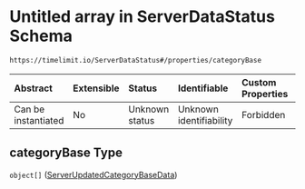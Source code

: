 # Untitled array in ServerDataStatus Schema

```txt
https://timelimit.io/ServerDataStatus#/properties/categoryBase
```



| Abstract            | Extensible | Status         | Identifiable            | Custom Properties | Additional Properties | Access Restrictions | Defined In                                                                            |
| :------------------ | :--------- | :------------- | :---------------------- | :---------------- | :-------------------- | :------------------ | :------------------------------------------------------------------------------------ |
| Can be instantiated | No         | Unknown status | Unknown identifiability | Forbidden         | Allowed               | none                | [ServerDataStatus.schema.json\*](ServerDataStatus.schema.json "open original schema") |

## categoryBase Type

`object[]` ([ServerUpdatedCategoryBaseData](serverdatastatus-definitions-serverupdatedcategorybasedata.md))
